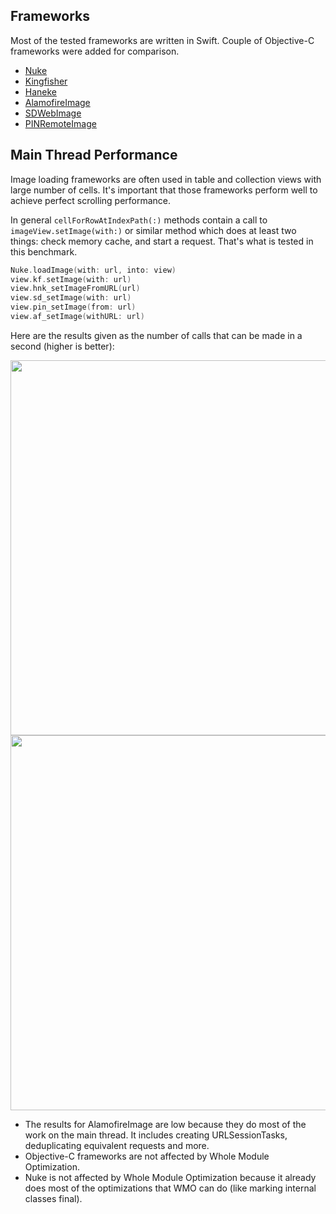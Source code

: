 ## Frameworks

Most of the tested frameworks are written in Swift. Couple of Objective-C frameworks were added for comparison.

- [Nuke](https://github.com/kean/Nuke)
- [Kingfisher](https://github.com/onevcat/Kingfisher)
- [Haneke](https://github.com/Haneke/HanekeSwift)
- [AlamofireImage](https://github.com/Alamofire/AlamofireImage)
- [SDWebImage](https://github.com/rs/SDWebImage)
- [PINRemoteImage](https://github.com/pinterest/PINRemoteImage)

## Main Thread Performance

Image loading frameworks are often used in table and collection views with large number of cells. It's important that those frameworks perform well to achieve perfect scrolling performance.

In general `cellForRowAtIndexPath(:)` methods contain a call to `imageView.setImage(with:)` or similar method which does at least two things: check memory cache, and start a request. That's what is tested in this benchmark.

```swift
Nuke.loadImage(with: url, into: view)
view.kf.setImage(with: url)
view.hnk_setImageFromURL(url)
view.sd_setImage(with: url)
view.pin_setImage(from: url)
view.af_setImage(withURL: url)
```

Here are the results given as the number of calls that can be made in a second (higher is better):

<img src="https://cloud.githubusercontent.com/assets/1567433/19030480/c8f68f02-8956-11e6-855b-342c60707341.png" width="600"/>

<img src="https://cloud.githubusercontent.com/assets/1567433/19030481/c8f90e1c-8956-11e6-8d7e-0f92031c1dcd.png" width="600"/>

- The results for AlamofireImage are low because they do most of the work on the main thread. It includes creating URLSessionTasks, deduplicating equivalent requests and more.
- Objective-C frameworks are not affected by Whole Module Optimization.
- Nuke is not affected by Whole Module Optimization because it already does most of the optimizations that WMO can do (like marking internal classes final).
